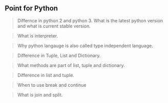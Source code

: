 ## Point for Python

> Differnce in python 2 and python 3. What is the latest python version and what is current stable version.

> What is interpreter.

> Why python langauge is also called type independent language.

> Difference in Tuple, List and Dictionary.

> What methods are part of list, tuple and dictionary.

> Difference in list and tuple.

> When to use break and continue

> What is join and split.

> 
